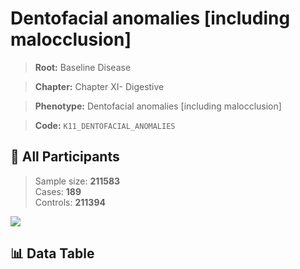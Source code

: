 # Dentofacial anomalies [including malocclusion]

> **Root:** Baseline Disease  

> **Chapter:** Chapter XI- Digestive  

> **Phenotype:** Dentofacial anomalies [including malocclusion]  

> **Code:** `K11_DENTOFACIAL_ANOMALIES`

## 🧪 All Participants  
> Sample size: **211583**  
> Cases: **189**  
> Controls: **211394**
<img src="/Sensitive/Figures/ALL/Baseline/K11_DENTOFACIAL_ANOMALIES.png"/>

## 📊 Data Table
<CsvTableMRF src="/Sensitive/Data/ALL/Baseline/LG_K11_DENTOFACIAL_ANOMALIES.csv"/>

